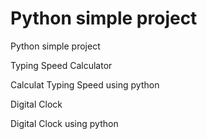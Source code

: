 # Python simple project 

Python simple project



Typing Speed Calculator

  Calculat Typing Speed using python

Digital Clock 

  Digital Clock using python
